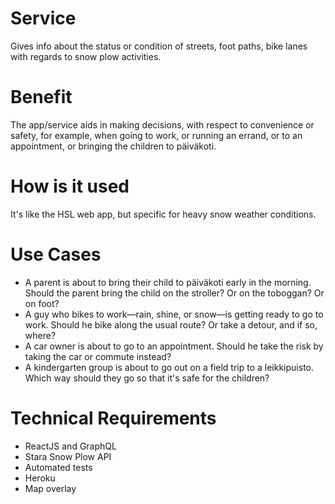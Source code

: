 Service
===

Gives info about the status or condition of streets, foot paths, bike lanes with regards to snow plow activities.

 
Benefit
===

The app/service aids in making decisions, with respect to convenience or safety, for example, when going to work, or running an errand, or to an appointment, or bringing the children to päiväkoti.


How is it used
===

It's like the HSL web app, but specific for heavy snow weather conditions.


Use Cases
===
	
-	A parent is about to bring their child to päiväkoti early in the morning. Should the parent bring the child on the stroller? Or on the toboggan? Or on foot?
-	A guy who bikes to work—rain, shine, or snow—is getting ready to go to work. Should he bike along the usual route? Or take a detour, and if so, where?
-	A car owner is about to go to an appointment. Should he take the risk by taking the car or commute instead?
-	A kindergarten group is about to go out on a field trip to a leikkipuisto. Which way should they go so that it's safe for the children?

Technical Requirements
===

-	ReactJS and GraphQL
-	Stara Snow Plow API
-	Automated tests
-	Heroku
-	Map overlay